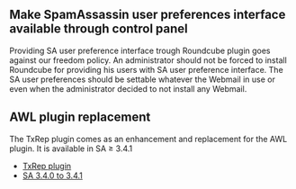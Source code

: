 ## Make SpamAssassin user preferences interface available through control panel

Providing SA user preference interface trough Roundcube plugin goes against our
freedom policy. An administrator should not be forced to install Roundcube for
providing his users with SA user preference interface. The SA user preferences
should be settable whatever the Webmail in use or even when the administrator
decided to not install any Webmail.

## AWL plugin replacement

The TxRep plugin comes as an enhancement and replacement for the AWL plugin. It is available in SA ≥ 3.4.1

- [TxRep plugin](https://wiki.apache.org/spamassassin/TxRep)
- [SA 3.4.0 to 3.4.1](https://fossies.org/diffs/Mail-SpamAssassin/3.4.0_vs_3.4.1/UPGRADE-diff.html)
